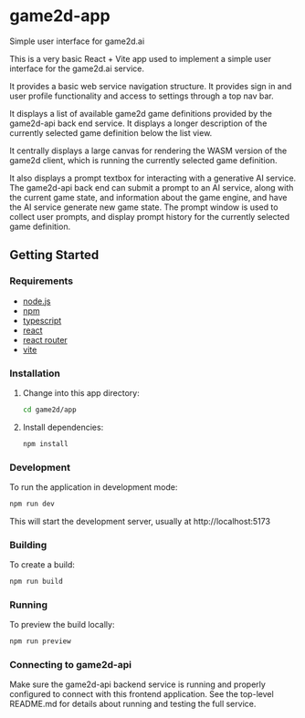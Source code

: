# game2d-app
Simple user interface for game2d.ai

This is a very basic React + Vite app used to implement a simple user interface
for the game2d.ai service.

It provides a basic web service navigation structure. It provides sign in and
user profile functionality and access to settings through a top nav bar.

It displays a list of available game2d game definitions provided by the
game2d-api back end service. It displays a longer description of the currently
selected game definition below the list view.

It centrally displays a large canvas for rendering the WASM version of the
game2d client, which is running the currently selected game definition.

It also displays a prompt textbox for interacting with a generative AI service.
The game2d-api back end can submit a prompt to an AI service, along with the
current game state, and information about the game engine, and have the AI
service generate new game state. The prompt window is used to collect user
prompts, and display prompt history for the currently selected game definition.

## Getting Started

### Requirements

- [node.js](https://nodejs.org/)
- [npm](https://www.npmjs.com/)
- [typescript](https://www.typescriptlang.org/)
- [react](https://react.dev/)
- [react router](https://reactrouter.com/)
- [vite](https://vite.dev/)

### Installation

1. Change into this app directory:
   ```sh
   cd game2d/app
   ```

2. Install dependencies:
   ```sh
   npm install
   ```

### Development

To run the application in development mode:

```sh
npm run dev
```

This will start the development server, usually at http://localhost:5173

### Building

To create a build:

```sh
npm run build
```

### Running

To preview the build locally:

```sh
npm run preview
```

### Connecting to game2d-api

Make sure the game2d-api backend service is running and properly configured to
connect with this frontend application. See the top-level README.md for details
about running and testing the full service.
